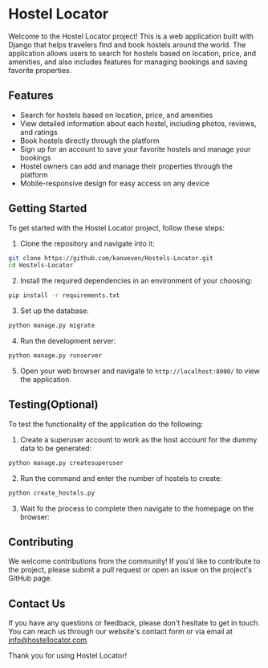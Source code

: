 # Hostel Locator

Welcome to the Hostel Locator project! This is a web application built with Django that helps travelers find and book hostels around the world. The application allows users to search for hostels based on location, price, and amenities, and also includes features for managing bookings and saving favorite properties.

## Features

* Search for hostels based on location, price, and amenities
* View detailed information about each hostel, including photos, reviews, and ratings
* Book hostels directly through the platform
* Sign up for an account to save your favorite hostels and manage your bookings
* Hostel owners can add and manage their properties through the platform
* Mobile-responsive design for easy access on any device

## Getting Started

To get started with the Hostel Locator project, follow these steps:

1. Clone the repository and navigate into it:

```bash
git clone https://github.com/kanueven/Hostels-Locator.git
cd Hostels-Locator
```


2. Install the required dependencies in an environment of your choosing:

```bash
pip install -r requirements.txt
```


3. Set up the database:

```bash
python manage.py migrate
```


4. Run the development server:

```bash
python manage.py runserver
```


5. Open your web browser and navigate to `http://localhost:8000/` to view the application.

## Testing(Optional)

To test the functionality of the application do the following:

1. Create a superuser account to work as the host account for the dummy data to be generated:

```bash
python manage.py createsuperuser
```


2. Run the command and enter the number of hostels to create:

```bash
python create_hostels.py
```


3. Wait fo the process to complete then navigate to the homepage on the browser:


## Contributing

We welcome contributions from the community! If you'd like to contribute to the project, please submit a pull request or open an issue on the project's GitHub page.

## Contact Us

If you have any questions or feedback, please don't hesitate to get in touch. You can reach us through our website's contact form or via email at info@hostellocator.com.

Thank you for using Hostel Locator!
